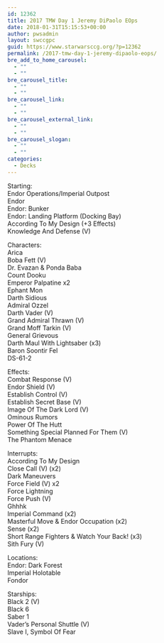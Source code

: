 ```yaml
---
id: 12362
title: 2017 TMW Day 1 Jeremy DiPaolo EOps
date: 2018-01-31T15:15:53+00:00
author: pwsadmin
layout: swccgpc
guid: https://www.starwarsccg.org/?p=12362
permalink: /2017-tmw-day-1-jeremy-dipaolo-eops/
bre_add_to_home_carousel:
  - ""
  - ""
bre_carousel_title:
  - ""
  - ""
bre_carousel_link:
  - ""
  - ""
bre_carousel_external_link:
  - ""
  - ""
bre_carousel_slogan:
  - ""
  - ""
categories:
  - Decks
---
```

Starting:  
Endor Operations/Imperial Outpost  
Endor  
Endor: Bunker  
Endor: Landing Platform (Docking Bay)  
According To My Design (+3 Effects)  
Knowledge And Defense (V)

Characters:  
Arica  
Boba Fett (V)  
Dr. Evazan & Ponda Baba  
Count Dooku  
Emperor Palpatine x2  
Ephant Mon  
Darth Sidious  
Admiral Ozzel  
Darth Vader (V)  
Grand Admiral Thrawn (V)  
Grand Moff Tarkin (V)  
General Grievous  
Darth Maul With Lightsaber (x3)  
Baron Soontir Fel  
DS-61-2

Effects:  
Combat Response (V)  
Endor Shield (V)  
Establish Control (V)  
Establish Secret Base (V)  
Image Of The Dark Lord (V)  
Ominous Rumors  
Power Of The Hutt  
Something Special Planned For Them (V)  
The Phantom Menace

Interrupts:  
According To My Design  
Close Call (V) (x2)  
Dark Maneuvers  
Force Field (V) x2  
Force Lightning  
Force Push (V)  
Ghhhk  
Imperial Command (x2)  
Masterful Move & Endor Occupation (x2)  
Sense (x2)  
Short Range Fighters & Watch Your Back! (x3)  
Sith Fury (V)

Locations:  
Endor: Dark Forest  
Imperial Holotable  
Fondor

Starships:  
Black 2 (V)  
Black 6  
Saber 1  
Vader’s Personal Shuttle (V)  
Slave I, Symbol Of Fear